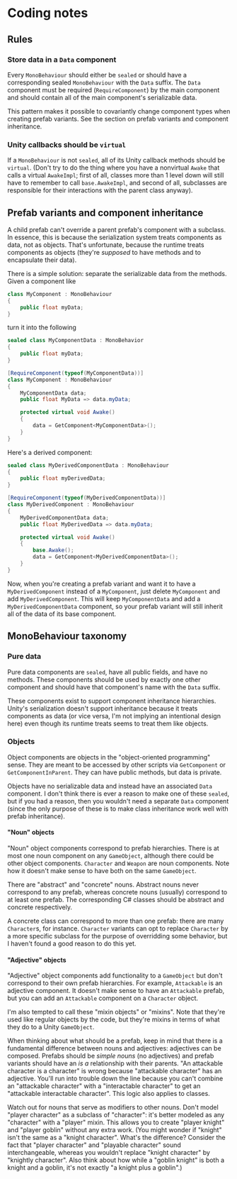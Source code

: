 # Coding notes

## Rules

### Store data in a `Data` component

Every `MonoBehaviour` should either be `sealed` or should have a corresponding sealed 
`MonoBehaviour` with the `Data` suffix. The `Data` component must be required
(`RequireComponent`) by the main component and should contain all of the main component's
serializable data.

This pattern makes it possible to covariantly change component types when creating prefab variants.
See the section on prefab variants and component inheritance.

### Unity callbacks should be `virtual`

If a `MonoBehaviour` is not `sealed`, all of its Unity callback methods should be `virtual`.
(Don't try to do the thing where you have a nonvirtual `Awake` that calls a virtual `AwakeImpl`;
first of all, classes more than 1 level down will still have to remember to call `base.AwakeImpl`,
and second of all, subclasses are responsible for their interactions with the parent class anyway).

## Prefab variants and component inheritance

A child prefab can't override a parent prefab's component with a subclass. In essence, this is
because the serialization system treats components as data, not as objects. That's unfortunate,
because the runtime treats components as objects (they're _supposed_ to have methods and to
encapsulate their data).

There is a simple solution: separate the serializable data from the methods. Given a component
like

```csharp
class MyComponent : MonoBehaviour
{
    public float myData;
}
```

turn it into the following

```csharp
sealed class MyComponentData : MonoBehavior
{
    public float myData;
}

[RequireComponent(typeof(MyComponentData))]
class MyComponent : MonoBehaviour
{
    MyComponentData data;
    public float MyData => data.myData;

    protected virtual void Awake()
    {
        data = GetComponent<MyComponentData>();
    }
}
```

Here's a derived component:

```csharp
sealed class MyDerivedComponentData : MonoBehaviour
{
    public float myDerivedData;
}

[RequireComponent(typeof(MyDerivedComponentData))]
class MyDerivedComponent : MonoBehaviour
{
    MyDerivedComponentData data;
    public float MyDerivedData => data.myData;

    protected virtual void Awake()
    {
        base.Awake();
        data = GetComponent<MyDerivedComponentData>();
    }
}
```

Now, when you're creating a prefab variant and want it to have a `MyDerivedComponent` instead of a
`MyComponent`, just delete `MyComponent` and add `MyDerivedComponent`. This will keep 
`MyComponentData` and add a `MyDerivedComponentData` component, so your prefab variant will still
inherit all of the data of its base component.

## MonoBehaviour taxonomy

### Pure data

Pure data components are `sealed`, have all public fields, and have no methods. These components
should be used by exactly one other component and should have that component's name with the `Data`
suffix.

These components exist to support component inheritance hierarchies. Unity's serialization doesn't
support inheritance because it treats components as data (or vice versa, I'm not implying
an intentional design here) even though its runtime treats seems to treat them like objects.

### Objects

Object components are objects in the "object-oriented programming" sense. They are meant to be
accessed by other scripts via `GetComponent` or `GetComponentInParent`. They can have public
methods, but data is private.

Objects have no serializable data and instead have an associated `Data` component. I don't think 
there is ever a reason to make one of these `sealed`, but if you had a reason, then you wouldn't
need a separate `Data` component (since the only purpose of these is to make class inheritance
work well with prefab inheritance).

#### "Noun" objects

"Noun" object components correspond to prefab hierarchies. There is at most one noun component on
any `GameObject`, although there could be other object components. `Character` and `Weapon` are
noun components. Note how it doesn't make sense to have both on the same `GameObject`.

There are "abstract" and "concrete" nouns. Abstract nouns never correspond to any prefab, whereas
concrete nouns (usually) correspond to at least one prefab. The corresponding C# classes should be
abstract and concrete respectively.

A concrete class can correspond to more than one prefab: there are many `Character`s, for instance.
`Character` variants can opt to replace `Character` by a more specific subclass for the purpose
of overridding some behavior, but I haven't found a good reason to do this yet.

#### "Adjective" objects

"Adjective" object components add functionality to a `GameObject` but don't correspond to their own
prefab hierarchies. For example, `Attackable` is an adjective component. It doesn't make sense
to have an `Attackable` prefab, but you can add an `Attackable` component on a `Character` object.

I'm also tempted to call these "mixin objects" or "mixins". Note that they're used like regular
objects by the code, but they're mixins in terms of what they do to a Unity `GameObject`.

When thinking about what should be a prefab, keep in mind that there is a fundamental difference
between nouns and adjectives: adjectives can be composed. Prefabs should be _simple nouns_ (no
adjectives) and prefab variants should have an _is a_ relationship with their parents. "An
attackable character is a character" is wrong because "attackable character" has an adjective.
You'll run into trouble down the line because you can't combine an "attackable character" with a 
"interactable character" to get an "attackable interactable character". This logic also applies to
classes.

Watch out for nouns that serve as modifiers to other nouns. Don't model "player character" as a
subclass of "character": it's better modeled as any "character" with a "player" mixin. This allows
you to create "player knight" and "player goblin" without any extra work. (You might wonder if
"knight" isn't the same as a "knight character". What's the difference? Consider the fact that
"player character" and "playable character" sound interchangeable, whereas you wouldn't replace
"knight character" by "knightly character". Also think about how while a "goblin knight" is both
a knight and a goblin, it's not exactly "a knight plus a goblin".)